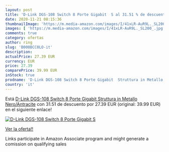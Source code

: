 ```yaml
---
layout: post
title: 'D-Link DGS-108 Switch 8 Porte Gigabit  S al 31.51 % de descuento'
date: 2020-11-21 08:15:36
thumbnailImage: 'https://m.media-amazon.com/images/I/41xLR-AuR9L._SL200_.jpg'
images: [ 'https://m.media-amazon.com/images/I/41xLR-AuR9L._SL200_.jpg' ]
comments: true
category: ofertas
author: ring
slug: 'B000BCC0LO-it'
description:
actualPrice: 27.39 EUR
currency: EUR
price: 27.39
comparePrice: 39.99 EUR
inStock: true
prodname: 'D-Link DGS-108 Switch 8 Porte Gigabit  Struttura in Metallo  Nero/Antracite'
country: 'it'
---
```


Está [D-Link DGS-108 Switch 8 Porte Gigabit  Struttura in Metallo  Nero/Antracite](https://www.amazon.it/dp/B000BCC0LO/?tag=tolees00-21) con 31.51 de descuento por 27.39 EUR (original: 39.99 EUR) en el siguiente enlace!

[![D-Link DGS-108 Switch 8 Porte Gigabit  S](https://m.media-amazon.com/images/I/41xLR-AuR9L._SL200_.jpg)](https://www.amazon.it/dp/B000BCC0LO/?tag=tolees00-21)

[Ver la oferta!!](https://www.amazon.it/dp/B000BCC0LO/?tag=tolees00-21)

Links participate in Amazon Associate program and might generate a comission on qualifying sales


